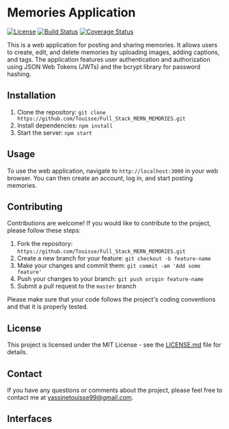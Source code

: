 # Memories Application

[![License](https://img.shields.io/badge/license-MIT-blue.svg)](https://opensource.org/licenses/MIT)
[![Build Status](https://travis-ci.com/username/project-name.svg?branch=master)](https://travis-ci.com/username/project-name)
[![Coverage Status](https://coveralls.io/repos/github/username/project-name/badge.svg?branch=master)](https://coveralls.io/github/username/project-name?branch=master)

This is a web application for posting and sharing memories. It allows users to create, edit, and delete memories by uploading images, adding captions, and tags. The application features user authentication and authorization using JSON Web Tokens (JWTs) and the bcrypt library for password hashing.

## Installation

1. Clone the repository: `git clone https://github.com/Touisse/Full_Stack_MERN_MEMORIES.git`
2. Install dependencies: `npm install`
3. Start the server: `npm start`

## Usage

To use the web application, navigate to `http://localhost:3000` in your web browser. You can then create an account, log in, and start posting memories.

## Contributing

Contributions are welcome! If you would like to contribute to the project, please follow these steps:

1. Fork the repository: `https://github.com/Touisse/Full_Stack_MERN_MEMORIES.git`
2. Create a new branch for your feature: `git checkout -b feature-name`
3. Make your changes and commit them: `git commit -am 'Add some feature'`
4. Push your changes to your branch: `git push origin feature-name`
5. Submit a pull request to the `master` branch

Please make sure that your code follows the project's coding conventions and that it is properly tested.

## License

This project is licensed under the MIT License - see the [LICENSE.md](LICENSE.md) file for details.

## Contact

If you have any questions or comments about the project, please feel free to contact me at [yassinetouisse99@gmail.com](mailto:yassinetouisse99@gmail.com).

## Interfaces
